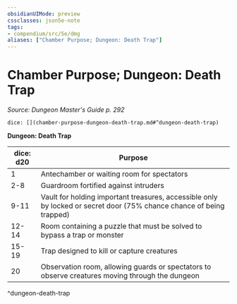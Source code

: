 ```yaml
---
obsidianUIMode: preview
cssclasses: json5e-note
tags:
- compendium/src/5e/dmg
aliases: ["Chamber Purpose; Dungeon: Death Trap"]
---
```

# Chamber Purpose; Dungeon: Death Trap
*Source: Dungeon Master's Guide p. 292* 

`dice: [](chamber-purpose-dungeon-death-trap.md#^dungeon-death-trap)`

**Dungeon: Death Trap**

| dice: d20 | Purpose |
|-----------|---------|
| 1 | Antechamber or waiting room for spectators |
| 2-8 | Guardroom fortified against intruders |
| 9-11 | Vault for holding important treasures, accessible only by locked or secret door (75% chance chance of being trapped) |
| 12-14 | Room containing a puzzle that must be solved to bypass a trap or monster |
| 15-19 | Trap designed to kill or capture creatures |
| 20 | Observation room, allowing guards or spectators to observe creatures moving through the dungeon |
^dungeon-death-trap